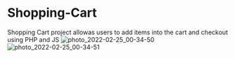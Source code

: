 # Shopping-Cart
Shopping Cart project allowas users to add items into the cart and checkout using PHP and JS
![photo_2022-02-25_00-34-50](https://user-images.githubusercontent.com/77430445/155660092-aea22b4d-6653-441a-b43f-399e54f0e752.jpg)
![photo_2022-02-25_00-34-51](https://user-images.githubusercontent.com/77430445/155660098-d2517591-c9de-4f8a-8e91-7bd70a1eaebd.jpg)
